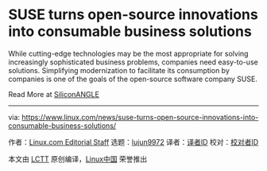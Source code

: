 [#]: collector: (lujun9972)
[#]: translator: ( )
[#]: reviewer: ( )
[#]: publisher: ( )
[#]: url: ( )
[#]: subject: (SUSE turns open-source innovations into consumable business solutions)
[#]: via: (https://www.linux.com/news/suse-turns-open-source-innovations-into-consumable-business-solutions/)
[#]: author: (Linux.com Editorial Staff https://www.linux.com/author/linuxdotcom/)

SUSE turns open-source innovations into consumable business solutions
======

While cutting-edge technologies may be the most appropriate for solving increasingly sophisticated business problems, companies need easy-to-use solutions. Simplifying modernization to facilitate its consumption by companies is one of the goals of the open-source software company SUSE.

Read More at [SiliconANGLE][1]

--------------------------------------------------------------------------------

via: https://www.linux.com/news/suse-turns-open-source-innovations-into-consumable-business-solutions/

作者：[Linux.com Editorial Staff][a]
选题：[lujun9972][b]
译者：[译者ID](https://github.com/译者ID)
校对：[校对者ID](https://github.com/校对者ID)

本文由 [LCTT](https://github.com/LCTT/TranslateProject) 原创编译，[Linux中国](https://linux.cn/) 荣誉推出

[a]: https://www.linux.com/author/linuxdotcom/
[b]: https://github.com/lujun9972
[1]: https://siliconangle.com/2020/05/20/suse-turns-open-source-innovations-into-consumable-business-solutions-susecondigital/
